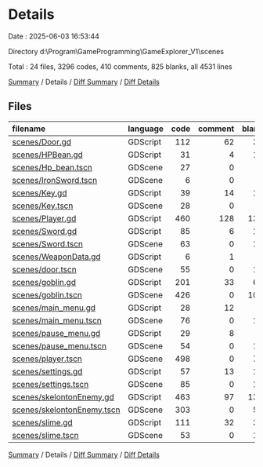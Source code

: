 # Details

Date : 2025-06-03 16:53:44

Directory d:\\Program\\GameProgramming\\GameExplorer_V1\\scenes

Total : 24 files,  3296 codes, 410 comments, 825 blanks, all 4531 lines

[Summary](results.md) / Details / [Diff Summary](diff.md) / [Diff Details](diff-details.md)

## Files
| filename | language | code | comment | blank | total |
| :--- | :--- | ---: | ---: | ---: | ---: |
| [scenes/Door.gd](/scenes/Door.gd) | GDScript | 112 | 62 | 33 | 207 |
| [scenes/HPBean.gd](/scenes/HPBean.gd) | GDScript | 31 | 4 | 13 | 48 |
| [scenes/Hp\_bean.tscn](/scenes/Hp_bean.tscn) | GDScene | 27 | 0 | 9 | 36 |
| [scenes/IronSword.tscn](/scenes/IronSword.tscn) | GDScene | 6 | 0 | 3 | 9 |
| [scenes/Key.gd](/scenes/Key.gd) | GDScript | 39 | 14 | 16 | 69 |
| [scenes/Key.tscn](/scenes/Key.tscn) | GDScene | 28 | 0 | 9 | 37 |
| [scenes/Player.gd](/scenes/Player.gd) | GDScript | 460 | 128 | 137 | 725 |
| [scenes/Sword.gd](/scenes/Sword.gd) | GDScript | 85 | 6 | 17 | 108 |
| [scenes/Sword.tscn](/scenes/Sword.tscn) | GDScene | 63 | 0 | 12 | 75 |
| [scenes/WeaponData.gd](/scenes/WeaponData.gd) | GDScript | 6 | 1 | 1 | 8 |
| [scenes/door.tscn](/scenes/door.tscn) | GDScene | 55 | 0 | 12 | 67 |
| [scenes/goblin.gd](/scenes/goblin.gd) | GDScript | 201 | 33 | 65 | 299 |
| [scenes/goblin.tscn](/scenes/goblin.tscn) | GDScene | 426 | 0 | 104 | 530 |
| [scenes/main\_menu.gd](/scenes/main_menu.gd) | GDScript | 28 | 12 | 9 | 49 |
| [scenes/main\_menu.tscn](/scenes/main_menu.tscn) | GDScene | 76 | 0 | 11 | 87 |
| [scenes/pause\_menu.gd](/scenes/pause_menu.gd) | GDScript | 29 | 8 | 9 | 46 |
| [scenes/pause\_menu.tscn](/scenes/pause_menu.tscn) | GDScene | 54 | 0 | 10 | 64 |
| [scenes/player.tscn](/scenes/player.tscn) | GDScene | 498 | 0 | 78 | 576 |
| [scenes/settings.gd](/scenes/settings.gd) | GDScript | 57 | 13 | 18 | 88 |
| [scenes/settings.tscn](/scenes/settings.tscn) | GDScene | 85 | 0 | 17 | 102 |
| [scenes/skelontonEnemy.gd](/scenes/skelontonEnemy.gd) | GDScript | 463 | 97 | 136 | 696 |
| [scenes/skelontonEnemy.tscn](/scenes/skelontonEnemy.tscn) | GDScene | 303 | 0 | 55 | 358 |
| [scenes/slime.gd](/scenes/slime.gd) | GDScript | 111 | 32 | 37 | 180 |
| [scenes/slime.tscn](/scenes/slime.tscn) | GDScene | 53 | 0 | 14 | 67 |

[Summary](results.md) / Details / [Diff Summary](diff.md) / [Diff Details](diff-details.md)